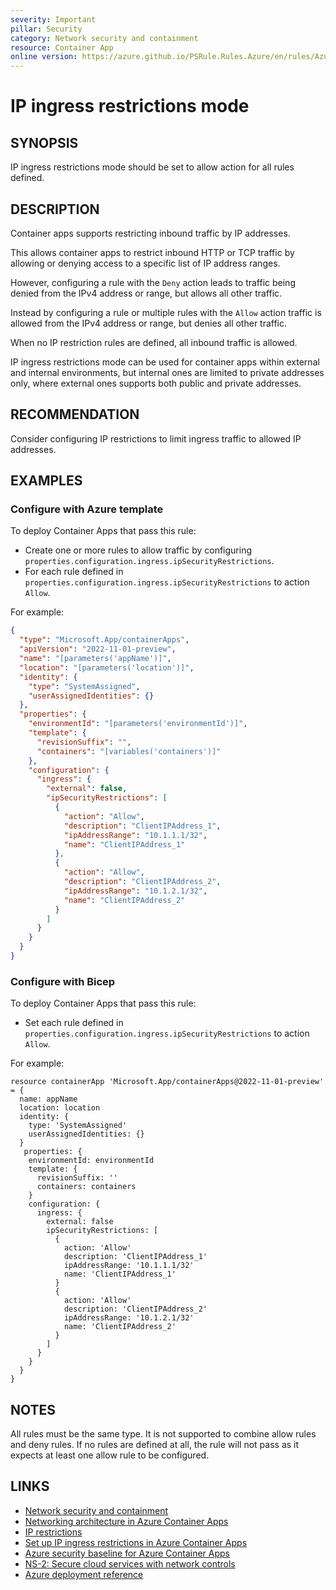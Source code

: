 ```yaml
---
severity: Important
pillar: Security
category: Network security and containment
resource: Container App
online version: https://azure.github.io/PSRule.Rules.Azure/en/rules/Azure.ContainerApp.RestrictIngress/
---
```


# IP ingress restrictions mode

## SYNOPSIS

IP ingress restrictions mode should be set to allow action for all rules defined.

## DESCRIPTION

Container apps supports restricting inbound traffic by IP addresses.

This allows container apps to restrict inbound HTTP or TCP traffic by allowing or denying access to a specific list of IP address ranges.

However, configuring a rule with the `Deny` action leads to traffic being denied from the IPv4 address or range, but allows all other traffic.

Instead by configuring a rule or multiple rules with the `Allow` action traffic is allowed from the IPv4 address or range, but denies all other traffic.

When no IP restriction rules are defined, all inbound traffic is allowed.

IP ingress restrictions mode can be used for container apps within external and internal environments, but internal ones are limited to private addresses only, where external ones supports both public and private addresses.

## RECOMMENDATION

Consider configuring IP restrictions to limit ingress traffic to allowed IP addresses.

## EXAMPLES

### Configure with Azure template

To deploy Container Apps that pass this rule:

- Create one or more rules to allow traffic by configuring `properties.configuration.ingress.ipSecurityRestrictions`.
- For each rule defined in `properties.configuration.ingress.ipSecurityRestrictions` to action `Allow`.

For example:

```json
{
  "type": "Microsoft.App/containerApps",
  "apiVersion": "2022-11-01-preview",
  "name": "[parameters('appName')]",
  "location": "[parameters('location')]",
  "identity": {
    "type": "SystemAssigned",
    "userAssignedIdentities": {}
  },
  "properties": {
    "environmentId": "[parameters('environmentId')]",
    "template": {
      "revisionSuffix": "",
      "containers": "[variables('containers')]"
    },
    "configuration": {
      "ingress": {
        "external": false,
        "ipSecurityRestrictions": [
          {
            "action": "Allow",
            "description": "ClientIPAddress_1",
            "ipAddressRange": "10.1.1.1/32",
            "name": "ClientIPAddress_1"
          },
          {
            "action": "Allow",
            "description": "ClientIPAddress_2",
            "ipAddressRange": "10.1.2.1/32",
            "name": "ClientIPAddress_2"
          }
        ]
      }
    }
  }
}
```

### Configure with Bicep

To deploy Container Apps that pass this rule:

- Set each rule defined in `properties.configuration.ingress.ipSecurityRestrictions` to action `Allow`.

For example:

```bicep
resource containerApp 'Microsoft.App/containerApps@2022-11-01-preview' = {
  name: appName
  location: location
  identity: {
    type: 'SystemAssigned'
    userAssignedIdentities: {}
  }
   properties: {
    environmentId: environmentId
    template: {
      revisionSuffix: ''
      containers: containers
    }
    configuration: {
      ingress: {
        external: false
        ipSecurityRestrictions: [
          {
            action: 'Allow'
            description: 'ClientIPAddress_1'
            ipAddressRange: '10.1.1.1/32'
            name: 'ClientIPAddress_1'
          }
          {
            action: 'Allow'
            description: 'ClientIPAddress_2'
            ipAddressRange: '10.1.2.1/32'
            name: 'ClientIPAddress_2'
          }
        ]
      }
    }
  }
}
```

## NOTES

All rules must be the same type. It is not supported to combine allow rules and deny rules.
If no rules are defined at all, the rule will not pass as it expects at least one allow rule to be configured.

## LINKS

- [Network security and containment](https://learn.microsoft.com/azure/well-architected/security/design-network)
- [Networking architecture in Azure Container Apps](https://learn.microsoft.com/azure/container-apps/networking)
- [IP restrictions](https://learn.microsoft.com/azure/container-apps/ingress-overview#ip-restrictions)
- [Set up IP ingress restrictions in Azure Container Apps](https://learn.microsoft.com/azure/container-apps/ip-restrictions)
- [Azure security baseline for Azure Container Apps](https://learn.microsoft.com/security/benchmark/azure/baselines/azure-container-apps-security-baseline)
- [NS-2: Secure cloud services with network controls](https://learn.microsoft.com/security/benchmark/azure/baselines/azure-container-apps-security-baseline#ns-2-secure-cloud-services-with-network-controls)
- [Azure deployment reference](https://learn.microsoft.com/azure/templates/microsoft.app/containerapps#ipsecurityrestrictionrule)
